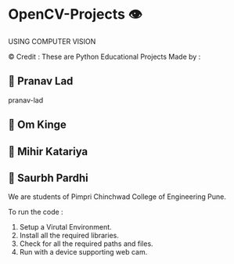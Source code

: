 # OpenCV-Projects 👁 
USING COMPUTER VISION

© Credit  : 
These are Python Educational Projects Made by :
## 🧑 Pranav Lad 
pranav-lad
## 🧑 Om Kinge
## 🧑 Mihir Katariya
## 🧑 Saurbh Pardhi
We are students of Pimpri Chinchwad College of Engineering Pune.

To run the code :
  1. Setup a Virutal Environment.
  2. Install all the required libraries.
  3. Check for all the required paths and files.
  4. Run with a device supporting web cam.
